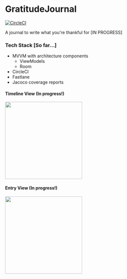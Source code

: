 # GratitudeJournal
[![CircleCI](https://circleci.com/gh/alisonthemonster/GratitudeJournal/tree/master.svg?style=svg)](https://circleci.com/gh/alisonthemonster/GratitudeJournal/tree/master)

A journal to write what you're thankful for [IN PROGRESS]

### Tech Stack [So far...]
- MVVM with architecture components
   - ViewModels
   - Room
- CircleCI
- Fastlane
- Jacoco coverage reports

#### Timeline View (In progress!)
<img src="https://i.imgur.com/9AXyeGx.png" width="250"> 

#### Entry View (In progress!)
<img src="https://i.imgur.com/lb2O1VC.png" width="250"> 
